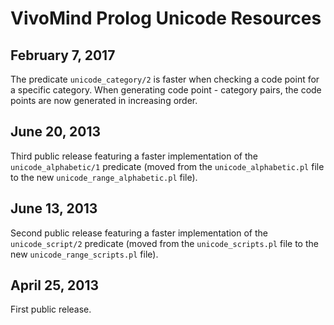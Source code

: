 VivoMind Prolog Unicode Resources
=================================

February 7, 2017
----------------

The predicate `unicode_category/2` is faster when checking a code point
for a specific category. When generating code point - category pairs, the
code points are now generated in increasing order.

June 20, 2013
-------------
Third public release featuring a faster implementation of the
`unicode_alphabetic/1` predicate (moved from the `unicode_alphabetic.pl`
file to the new `unicode_range_alphabetic.pl` file).

June 13, 2013
-------------
Second public release featuring a faster implementation of the
`unicode_script/2` predicate (moved from the `unicode_scripts.pl`
file to the new `unicode_range_scripts.pl` file).

April 25, 2013
--------------
First public release.
